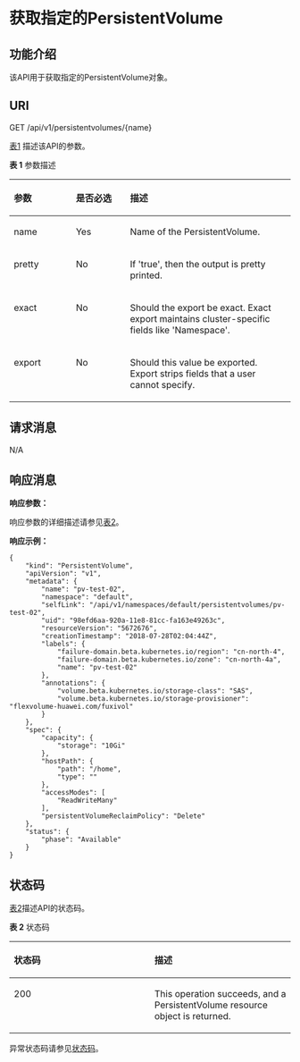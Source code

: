 # 获取指定的PersistentVolume<a name="cce_02_0078"></a>

## 功能介绍<a name="s1a129d01d7064ee39544c508ecd9cb42"></a>

该API用于获取指定的PersistentVolume对象。

## URI<a name="s38d2d7ac9d9f4951888e3f4f6779980a"></a>

GET /api/v1/persistentvolumes/\{name\}

[表1](#t822b09e3c061429a994cacea8be759ae)  描述该API的参数。

**表 1**  参数描述

<a name="t822b09e3c061429a994cacea8be759ae"></a>
<table><thead align="left"><tr id="rc21b8b3e51304c9e8a38c370e9339ca8"><th class="cellrowborder" valign="top" width="22.06%" id="mcps1.2.4.1.1"><p id="a71a1a49de42f4918a4d54407842274d9"><a name="a71a1a49de42f4918a4d54407842274d9"></a><a name="a71a1a49de42f4918a4d54407842274d9"></a>参数</p>
</th>
<th class="cellrowborder" valign="top" width="19.24%" id="mcps1.2.4.1.2"><p id="p3964669201717"><a name="p3964669201717"></a><a name="p3964669201717"></a>是否必选</p>
</th>
<th class="cellrowborder" valign="top" width="58.699999999999996%" id="mcps1.2.4.1.3"><p id="a7695d01414db465c83aa8b69871a25bd"><a name="a7695d01414db465c83aa8b69871a25bd"></a><a name="a7695d01414db465c83aa8b69871a25bd"></a>描述</p>
</th>
</tr>
</thead>
<tbody><tr id="rd8795e7381364fee9547f9eade682583"><td class="cellrowborder" valign="top" width="22.06%" headers="mcps1.2.4.1.1 "><p id="a9bf082cde6a149a3a1ee51a984806855"><a name="a9bf082cde6a149a3a1ee51a984806855"></a><a name="a9bf082cde6a149a3a1ee51a984806855"></a>name</p>
</td>
<td class="cellrowborder" valign="top" width="19.24%" headers="mcps1.2.4.1.2 "><p id="a98f847249f554de6b47792116337a553"><a name="a98f847249f554de6b47792116337a553"></a><a name="a98f847249f554de6b47792116337a553"></a>Yes</p>
</td>
<td class="cellrowborder" valign="top" width="58.699999999999996%" headers="mcps1.2.4.1.3 "><p id="a72e6b14d501e46deaa513c9739330098"><a name="a72e6b14d501e46deaa513c9739330098"></a><a name="a72e6b14d501e46deaa513c9739330098"></a>Name of the PersistentVolume.</p>
</td>
</tr>
<tr id="r80ecb3c1002f4d1eade431fecf9551f7"><td class="cellrowborder" valign="top" width="22.06%" headers="mcps1.2.4.1.1 "><p id="a3f531af307d5455b8c27a9f9e358c945"><a name="a3f531af307d5455b8c27a9f9e358c945"></a><a name="a3f531af307d5455b8c27a9f9e358c945"></a>pretty</p>
</td>
<td class="cellrowborder" valign="top" width="19.24%" headers="mcps1.2.4.1.2 "><p id="a7014233960be431db054e5e23abadaae"><a name="a7014233960be431db054e5e23abadaae"></a><a name="a7014233960be431db054e5e23abadaae"></a>No</p>
</td>
<td class="cellrowborder" valign="top" width="58.699999999999996%" headers="mcps1.2.4.1.3 "><p id="a991ad6caeb3d461fa123c157c2e47dcf"><a name="a991ad6caeb3d461fa123c157c2e47dcf"></a><a name="a991ad6caeb3d461fa123c157c2e47dcf"></a>If 'true', then the output is pretty printed.</p>
</td>
</tr>
<tr id="rbdfb4603c4bc4ea0b2bfb718f21a4da3"><td class="cellrowborder" valign="top" width="22.06%" headers="mcps1.2.4.1.1 "><p id="a8d767cee22e24e7185439b4bc38368f9"><a name="a8d767cee22e24e7185439b4bc38368f9"></a><a name="a8d767cee22e24e7185439b4bc38368f9"></a>exact</p>
</td>
<td class="cellrowborder" valign="top" width="19.24%" headers="mcps1.2.4.1.2 "><p id="a149b6910e42a452e9e2679855fb1b6e3"><a name="a149b6910e42a452e9e2679855fb1b6e3"></a><a name="a149b6910e42a452e9e2679855fb1b6e3"></a>No</p>
</td>
<td class="cellrowborder" valign="top" width="58.699999999999996%" headers="mcps1.2.4.1.3 "><p id="a945d98bb597b4b06b6ee5d9e006a8af0"><a name="a945d98bb597b4b06b6ee5d9e006a8af0"></a><a name="a945d98bb597b4b06b6ee5d9e006a8af0"></a>Should the export be exact. Exact export maintains cluster-specific fields like 'Namespace'.</p>
</td>
</tr>
<tr id="rd52530d8432549da9f6b6fbeb92e04f9"><td class="cellrowborder" valign="top" width="22.06%" headers="mcps1.2.4.1.1 "><p id="a5ce6f9ebc7f542f8be881f16225d0ada"><a name="a5ce6f9ebc7f542f8be881f16225d0ada"></a><a name="a5ce6f9ebc7f542f8be881f16225d0ada"></a>export</p>
</td>
<td class="cellrowborder" valign="top" width="19.24%" headers="mcps1.2.4.1.2 "><p id="af3aa437c6e9f4373a2afb24cd45cdd63"><a name="af3aa437c6e9f4373a2afb24cd45cdd63"></a><a name="af3aa437c6e9f4373a2afb24cd45cdd63"></a>No</p>
</td>
<td class="cellrowborder" valign="top" width="58.699999999999996%" headers="mcps1.2.4.1.3 "><p id="a310aae98c91940cfa64dd5691c9ea1db"><a name="a310aae98c91940cfa64dd5691c9ea1db"></a><a name="a310aae98c91940cfa64dd5691c9ea1db"></a>Should this value be exported. Export strips fields that a user cannot specify.</p>
</td>
</tr>
</tbody>
</table>

## 请求消息<a name="s870c946f326046289170d757dfdb3866"></a>

N/A

## 响应消息<a name="s386e508d5c284fd3a83b7aab0b783acb"></a>

**响应参数：**

响应参数的详细描述请参见[表2](创建PersistentVolume.md#tfdb73431f39846d4a56ec4eb558e1617)。

**响应示例：**

```
{
    "kind": "PersistentVolume",
    "apiVersion": "v1",
    "metadata": {
        "name": "pv-test-02",
        "namespace": "default",
        "selfLink": "/api/v1/namespaces/default/persistentvolumes/pv-test-02",
        "uid": "98efd6aa-920a-11e8-81cc-fa163e49263c",
        "resourceVersion": "5672676",
        "creationTimestamp": "2018-07-28T02:04:44Z",
        "labels": {
            "failure-domain.beta.kubernetes.io/region": "cn-north-4",
            "failure-domain.beta.kubernetes.io/zone": "cn-north-4a",
            "name": "pv-test-02"
        },
        "annotations": {
            "volume.beta.kubernetes.io/storage-class": "SAS",
            "volume.beta.kubernetes.io/storage-provisioner": "flexvolume-huawei.com/fuxivol"
        }
    },
    "spec": {
        "capacity": {
            "storage": "10Gi"
        },
        "hostPath": {
            "path": "/home",
            "type": ""
        },
        "accessModes": [
            "ReadWriteMany"
        ],
        "persistentVolumeReclaimPolicy": "Delete"
    },
    "status": {
        "phase": "Available"
    }
}
```

## 状态码<a name="sda50de2a2d004d1b9016ed5749e80a29"></a>

[表2](#t49c9fb5a3ca549efa601f87efd7502e8)描述API的状态码。

**表 2**  状态码

<a name="t49c9fb5a3ca549efa601f87efd7502e8"></a>
<table><thead align="left"><tr id="r7ed1b859a8014e66b3ba442728c19ce9"><th class="cellrowborder" valign="top" width="50%" id="mcps1.2.3.1.1"><p id="p16859329201717"><a name="p16859329201717"></a><a name="p16859329201717"></a>状态码</p>
</th>
<th class="cellrowborder" valign="top" width="50%" id="mcps1.2.3.1.2"><p id="a874b7481035e4ff6bbe5ad7f441758f9"><a name="a874b7481035e4ff6bbe5ad7f441758f9"></a><a name="a874b7481035e4ff6bbe5ad7f441758f9"></a>描述</p>
</th>
</tr>
</thead>
<tbody><tr id="r793600e685d64dfe80bc1a36549a33d4"><td class="cellrowborder" valign="top" width="50%" headers="mcps1.2.3.1.1 "><p id="a8fd023dd4f7f49ed94ef1bdfa7dd09ed"><a name="a8fd023dd4f7f49ed94ef1bdfa7dd09ed"></a><a name="a8fd023dd4f7f49ed94ef1bdfa7dd09ed"></a>200</p>
</td>
<td class="cellrowborder" valign="top" width="50%" headers="mcps1.2.3.1.2 "><p id="a807f97d68e804ff4b8d0fb2c8a84250d"><a name="a807f97d68e804ff4b8d0fb2c8a84250d"></a><a name="a807f97d68e804ff4b8d0fb2c8a84250d"></a>This operation succeeds, and a PersistentVolume resource object is returned.</p>
</td>
</tr>
</tbody>
</table>

异常状态码请参见[状态码](状态码.md)。

